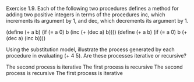 Exercise 1.9. Each of the following two procedures defines a method for adding two positive integers in terms of the procedures inc, which increments its argument by 1, and dec, which decrements its argument by 1.

(define (+ a b)
  (if (= a 0)
      b
      (inc (+ (dec a) b))))
(define (+ a b)
  (if (= a 0)
      b
      (+ (dec a) (inc b))))

Using the substitution model, illustrate the process generated by each procedure in evaluating (+ 4 5). Are these processes iterative or recursive?

The second process is iterative
The first process is recursive
The second process is recursive
The first process is iterative
